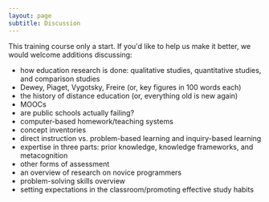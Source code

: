 ```yaml
---
layout: page
subtitle: Discussion
---
```

This training course only a start.
If you'd like to help us make it better,
we would welcome additions discussing:

*   how education research is done: qualitative studies, quantitative studies, and comparison studies
*   Dewey, Piaget, Vygotsky, Freire (or, key figures in 100 words each)
*   the history of distance education (or, everything old is new again)
*   MOOCs
*   are public schools actually failing?
*   computer-based homework/teaching systems
*   concept inventories
*   direct instruction vs. problem-based learning and inquiry-based learning
*   expertise in three parts: prior knowledge, knowledge frameworks, and metacognition
*   other forms of assessment
*   an overview of research on novice programmers
*   problem-solving skills overview
*   setting expectations in the classroom/promoting effective study habits

